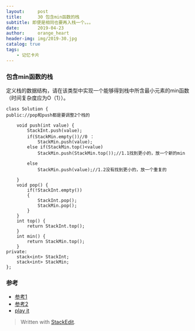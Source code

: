 ```yaml
---
layout:     post
title:      30 包含min函数的栈
subtitle: 即便是相同也要再入栈一个。。。
date:       2019-04-23
author:     orange_heart
header-img: img/2019-30.jpg
catalog: true
tags:
    - 记忆卡片
---
```


### 包含min函数的栈

定义栈的数据结构，请在该类型中实现一个能够得到栈中所含最小元素的min函数（时间复杂度应为O（1））。

```objc
class Solution {
public://pop和push都是要调整2个栈的  

    void push(int value) {
        StackInt.push(value);
        if(StackMin.empty())//0 ：
            StackMin.push(value);
        else if(StackMin.top()<value)
            StackMin.push(StackMin.top());//1.1找到更小的，放一个新的min  
            
        else
            StackMin.push(value);//1.2没有找到更小的，放一个重复的  
            
    }
    void pop() {
        if(!StackInt.empty())
        {
            StackInt.pop();
            StackMin.pop();
        }
    }
    int top() {
        return StackInt.top();
    }
    int min() {
        return StackMin.top();
    }
private:
    stack<int> StackInt;
    stack<int> StackMin;
};
```



### 参考

- [参考1](https://github.com/zhedahht/CodingInterviewChinese2)
- [参考2](https://github.com/gatieme/CodingInterviews)
- [play it](https://www.nowcoder.com/practice/4c776177d2c04c2494f2555c9fcc1e49?tpId=13&tqId=11173&tPage=1&rp=1&ru=%2Fta%2Fcoding-interviews&qru=%2Fta%2Fcoding-interviews%2Fquestion-ranking)



> Written with [StackEdit](https://stackedit.io/).

<head>
    <script src="https://cdn.mathjax.org/mathjax/latest/MathJax.js?config=TeX-AMS-MML_HTMLorMML" type="text/javascript"></script>
    <script type="text/x-mathjax-config">
        MathJax.Hub.Config({
            tex2jax: {
            skipTags: ['script', 'noscript', 'style', 'textarea', 'pre'],
            inlineMath: [['$','$']]
            }
        });
    </script>
</head>
<!--stackedit_data:
eyJoaXN0b3J5IjpbLTE4MjkyOTQ3NDEsMTczOTMwOTIwMV19
-->